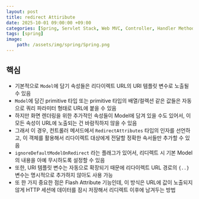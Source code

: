 ```yaml
---
layout: post
title: redirect Attiribute
date: 2025-10-01 09:00:00 +09:00
categories: [Spring, Servlet Stack, Web MVC, Controller, Handler Method]
tags: [spring]
image:
    path: /assets/img/spring/Spring.png
---
```


## 핵심

- 기본적으로 `Model`에 담기 속성들은 리다이렉트 URL의 URI 템플릿 변수로 노출될 수 있음
- `Model`에 담긴 primitive 타입 또는 primitive 타입의 배열/컬렉션 같은 값들은 자동으로 쿼리 파라미터 형태로 URL에 붙을 수 있음
- 하지만 화면 렌더링을 위한 추가적인 속성들이 Model에 담겨 있을 수도 있어서, 이 모든 속성이 URL에 노출되는 건 바람직하지 않을 수 있음
-  그래서 이 경우, 컨트롤러 메서드에서 `RedirectAttributes` 타입의 인자를 선언하고, 이 객체를 활용해서 리다이렉트 대상에게 전달할 정확한 속서들만 추가할 수 있음
-  `ignoreDefaultModelOnRedirect` 라는 플래그가 있어서, 리디렉트 시 기본 Model의 내용을 아예 무시하도록 설정할 수 있음
-  또한, URI 템플릿 변수는 자동으로 확장되기 때문에 리다이렉트 URL 경로의 `{..}` 변수는 명시적으로 추가하지 않아도 사용 가능 
-  또 한 가지 중요한 점은 Flash Attribute 기능인데, 이 방식은 URL에 값이 노출되지 않게 HTTP 세션에 데이터를 잠시 저장해서 리디렉트 이후에 남겨두는 방법

<br>
